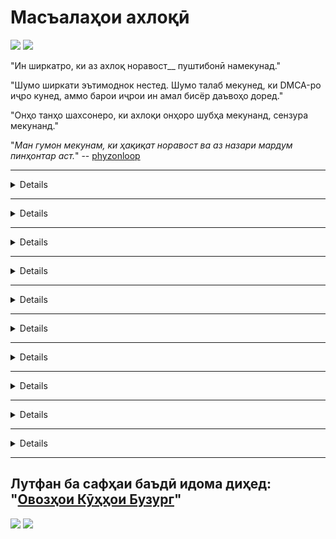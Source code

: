 # Масъалаҳои ахлоқӣ

![](https://codeberg.org/crimeflare/cloudflare-tor/media/branch/master/image/itsreallythatbad.jpg)
![](https://codeberg.org/crimeflare/cloudflare-tor/media/branch/master/image/telegram/c81238387627b4bfd3dcd60f56d41626.jpg)

"Ин ширкатро, ки аз ахлоқ норавост__ пуштибонӣ намекунад."

"Шумо ширкати эътимоднок нестед. Шумо талаб мекунед, ки DMCA-ро иҷро кунед, аммо барои иҷрои ин амал бисёр даъвоҳо доред."

"Онҳо танҳо шахсонеро, ки ахлоқи онҳоро шубҳа мекунанд, сензура мекунанд."

"_Ман гумон мекунам, ки ҳақиқат норавост ва аз назари мардум пинҳонтар аст._" -- [phyzonloop](https://twitter.com/phyzonloop)


---


<details>
<хулоса> _ маро клик кунед_

## CloudFlare ба одамон спамҳо медиҳад
</summary>


Cloudflare ба истифодабарандагони ғайрии Cloudflare паёмҳои спамро мефиристад.

- Танҳо ба муштариёне ки обуна шудаанд, паёми электронӣ фиристед
- Вақте ки корбар "қатъ" гӯяд, пас фиристодани почтаи электрониро қатъ кунед

Ин содда аст. Аммо Cloudflare парво надорад.
Cloudflare гуфт, ки бо истифода аз хидмати онҳо [метавонад ҳамаи спаммерҳо ё ҳамлаҳоро боздорад](https://support.cloudflare.com/hc/en-us/articles/200170066-Will-activating-Cloudflare-stop-all-spammers-or-attackers- ).
Мо чӣ гуна метавонем _Cloudflare спаммерҳоро_ бе фаъолсозии Cloudflare боздошта метавонем?


![](https://codeberg.org/crimeflare/cloudflare-tor/media/branch/master/image/cfspam01.jpg)
![](https://codeberg.org/crimeflare/cloudflare-tor/media/branch/master/image/cfspam03.jpg)
![](https://codeberg.org/crimeflare/cloudflare-tor/media/branch/master/image/cfspam02.jpg)
![](https://codeberg.org/crimeflare/cloudflare-tor/media/branch/master/image/cfspambrittany.jpg)
![](https://codeberg.org/crimeflare/cloudflare-tor/media/branch/master/image/cfspamtwtr.jpg)

</details>

---

<details>
<хулоса> _ маро клик кунед_

## Шарҳи корбарро нест кунед
</summary>


Сензураи Cloudflare [тафсирҳои манфӣ](https://web.archive.org/web/20191116004046/https://www.trustpilot.com/reviews/5aa6ee0ed5a5700a7c8cf853). Агар шумо матни _anti-Cloudflare_ -ро дар Твиттер ҷойгир кунед, шумо имкони гирифтани "ҷавоб" (https://twitter.com/CloudflareHelp/status/1126051764917145601) -ро аз "Корманди Cloudflare" (cloudflare_inc/cloudflare_members.txt) бо "_[Не, ин нест](PEOPLE.md) _ "паём. Агар шумо ягон баррасии манфиро дар ягон сайти баррасӣ ҷойгир кунед, онҳо кӯшиш мекунанд, ки [сензура](https://twitter.com/phyzonloop/status/1178836176985366529) [онро](https://twitter.com/dxgl_org/status/1178722159432220672) ).


![](https://codeberg.org/crimeflare/cloudflare-tor/media/branch/master/image/cfcenrev_01.jpg)
![](https://codeberg.org/crimeflare/cloudflare-tor/media/branch/master/image/cfcenrev_02.jpg)
![](https://codeberg.org/crimeflare/cloudflare-tor/media/branch/master/image/cfcenrev_03.jpg)

</details>

---

<details>
<хулоса> _ маро клик кунед_

## истифодабарандагони Doxxing
</summary>


Cloudflare дорои мушкилоти ҷиддии [таъқиб] аст (https://web.archive.org/web/20171024040313/http://www.businessinsider.com/cloudflare-ceo-suggests-people-who-report-online-abuse-use -фақилон-номҳо-2017-5).
Cloudflare [мубодилаи маълумоти шахсӣ](https://archive.ph/ePdvi) -и онҳое, ки (https://twitter.com/ZJemptv/status/898299709634248704) [шикоят](https://twitter.com/TinyPirate)/status/554718958176067584) [дар бораи](https://twitter.com/remembrancermx/status/1010329041235148802) [мизбон](https://twitter.com/Bridaguy/status/915003769280172037) [сайтҳо](https://twitter .com/HelloAndrew/вазъ/897260208845500416). Онҳо баъзан аз шумо мепурсанд, ки таъмин кунед
шахсияти ҳақиқии шумо. Агар шумо нахоҳед, ки ба таъқибот дучор оед, [ҳамла ба саратон](https://twitter.com/NiteShade925/status/1158469203420205056), [таассуф](https://boingboing.net/2015/01/19/invasion-boards -set-out-to-rui.html) ё [кушта](https://twitter.com/RusEmbUSA/status/1187363092793040901), шумо бояд аз вебсайтҳои Cloudflared дур шавед.


![](https://codeberg.org/crimeflare/cloudflare-tor/media/branch/master/image/cfdox_what.jpg)
![](https://codeberg.org/crimeflare/cloudflare-tor/media/branch/master/image/cfdox_swat.jpg)
![](https://codeberg.org/crimeflare/cloudflare-tor/media/branch/master/image/cfdox_kill.jpg)
![](https://codeberg.org/crimeflare/cloudflare-tor/media/branch/master/image/cfdox_threat.jpg)
![](https://codeberg.org/crimeflare/cloudflare-tor/media/branch/master/image/cfdox_dox.jpg)
![](https://codeberg.org/crimeflare/cloudflare-tor/media/branch/master/image/cfdox_ex1.jpg)
![](https://codeberg.org/crimeflare/cloudflare-tor/media/branch/master/image/cfdox_ex2.jpg)

</details>

---

<details>
<хулоса> _ маро клик кунед_

## дархости корпоративии хайрияҳои хайрия
</summary>


CloudFlare барои саҳмияҳои хайрия [илтимос] мекунад (https://web.archive.org/web/20191112033605/https://opencollective.com/cloudflarecollective#section-about). Як корпоратсияи амрикоӣ дар баробари созмонҳои ғайритиҷоратӣ, ки сабабҳои хуб доранд, садақа мепурсад. Агар ба шумо маъқул шавад [бастани одамон ё вақти дигаронро сарф кардан](PEOPLE.md), шумо метавонед барои кормандони Cloudflare баъзе пиццаҳоро фармоиш диҳед.


![](https://codeberg.org/crimeflare/cloudflare-tor/media/branch/master/image/cfdonate.jpg)

</details>

---

<details>
<хулоса> _ маро клик кунед_

## Қатъи сайтҳо
</summary>


Шумо чӣ кор хоҳед кард, агар сайти шумо _s ногаҳон_ ба поён равад? Гузоришҳо дар бораи Cloudflare [нест кардан](https://twitter.com/stefan_eady/status/1126033791267426304) [истифодабаранда](https://twitter.com/derivativeburke/status/903755267053117440) [конфигуратсия](https://twitter.com/lordscarlet/status/1046785164792205314) ё [хидматрасонии бидуни огоҳӣ](https://twitter.com/svolentin/status/1227324408475344896), [хомӯшона](https://twitter.com/BlnaryMlke/status/1194339461984854018). Мо тавсия медиҳем, ки шумо [провайдери беҳтар](what-to-do.md) пайдо кунед.

![](https://codeberg.org/crimeflare/cloudflare-tor/media/branch/master/image/cftmnt.jpg)

</details>

---

<details>
<хулоса> _ маро клик кунед_

## Табъизи фурӯшандагони браузер
</summary>


CloudFlare ба онҳое, ки Firefox-ро истифода мебаранд, дар ҳоле, ки ба корбарони ғайри Tor-Browser беш аз Tor истифода мекунанд, муносибати афзалиятнок фароҳам меорад.
Корбарони Tor, ки ба таври қонунӣ аз иҷрои javascript-и ройгӣ даст мекашанд, муомилаи душманона доранд.
Ин нобаробарии дастрасӣ сӯиистифода дар бетарафии шабакавӣ ва сӯиистифода аз қудрат аст.

![](https://codeberg.org/crimeflare/cloudflare-tor/media/branch/master/image/browdifftbcx.gif)

- Аз чап: `Tor Browser ', рост:` Chrome'. Суроғаи IP ҳамон.

![](https://codeberg.org/crimeflare/cloudflare-tor/media/branch/master/image/browserdiff.jpg)

- Аз чап: `[Browser Tor] Javascript хомӯш аст, куки фаъол карда шудааст '
- Ҳуқуқ: `[Chrome] Javascript фаъол аст, куки ғайрифаъол аст '

![](https://codeberg.org/crimeflare/cloudflare-tor/media/branch/master/image/cfsiryoublocked.jpg)

- QuteBrowser (браузери ноболиғ) бе Tor (Clearnet IP)

| *** Браузери *** | *** Табобати дастрасӣ *** |
| --- | --- |
| Tor Browser (Javascript фаъол аст) | дастрасӣ иҷозат дода шудааст |
| Firefox (Javascript фаъол аст) | дастрасии таназзулёфта |
| Chromium (Javascript фаъол аст) | дастрасӣ бад шудааст (Google reCAPTCHA-ро водор мекунад) |
| Chromium ё Firefox (Javascript хомӯш аст) | дастрасӣ рад карда шудааст (тела * шикаста * Google reCAPTCHA) |
| Chromium ё Firefox (куки ғайрифаъол аст) | дастрасӣ рад карда шуд |
| QuteBrowser | дастрасӣ рад карда шуд |
| lynx | дастрасӣ рад карда шуд |
| w3m | дастрасӣ рад карда шуд |
| wget | дастрасӣ рад карда шуд |


"_Чаро барои ҳалли мушкили осон тугмаи Аудио истифода набаред? _"

Бале, тугмаи аудио вуҷуд дорад, аммо он _always_ [аз болои Tor кор намекунад](https://trac.torproject.org/projects/tor/ticket/23840). Шумо ин паёмро вақте ки шумо зер мекунед:

`
Баъдтар дубора сайъ кунед
Компютер ё шабакаи шумо метавонад дархостҳои худкорро фиристад.
Барои муҳофизат кардани корбарони худ, мо ҳозир дархости шуморо коркард карда наметавонем.
Барои маълумоти иловагӣ ба саҳифаи кӯмаки мо муроҷиат кунед
`

</details>

---

<details>
<хулоса> _ маро клик кунед_

## Бастани овоздиҳандагон
</summary>


Интихобкунандагон дар иёлоти ИМА барои овоздиҳӣ ниҳоят тавассути вебсайти котиби давлатӣ дар иёлати ҷои истиқомати худ сабти ном мекунанд.
Идораҳои котиботи давлатии таҳти назорати ҷумҳуриявӣ тавассути фишурдани вебсафҳаи котиби давлатӣ тавассути Cloudflare ба фишори овоздиҳандагон ҷалб карда мешаванд.
Муносибати душманонаи Cloudflare ба истифодабарандагони Tor, мавқеи MITM ҳамчун нуқтаи марказонидашудаи глобалии назорат ва нақши зараровар дар маҷмӯъ
овоздиҳандагони эҳтимолиро аз номнависӣ водор мекунад. Махсусан, либералҳо ба махфият майл доранд. Шаклҳои бақайдгирии овоздиҳандагон маълумоти ҳассосро дар бораи дастгирии сиёсии интихобкунанда, суроғаи шахсии шахсӣ, рақами амнияти иҷтимоӣ ва таърихи таваллуд ҷамъоварӣ мекунанд.
Аксарияти иёлот танҳо зерҳадафи ин маълумотро ба омма дастрас мекунанд, аммо Cloudflare мебинад, ки *** ҳама ин иттилоотро дар вақти ба қайд гирифтани касе сабт мекунад.

Аҳамият диҳед, ки бақайдгирии коғаз Cloudflare-ро бартараф намекунад, зеро кормандони кормандони воридкунии маълумотҳо эҳтимолан аз ин истифода мекунанд
Вебсайти Cloudflare барои ворид кардани маълумот.

![](https://codeberg.org/crimeflare/cloudflare-tor/media/branch/master/image/cfvotm_01.jpg)
![](https://codeberg.org/crimeflare/cloudflare-tor/media/branch/master/image/cfvotm_02.jpg)

- Change.org вебсайти машҳурест барои ҷамъоварии овозҳо ва андешидани чораҳо. "[мардум дар ҳама ҷо маъракаҳоро оғоз мекунанд, ҷонибдоронро сафарбар мекунанд ва бо тасмимгирандагон барои пешбурди ҳалли онҳо кор мекунанд.]
Мутаассифона, бо сабаби филтри хашмгинонаи Cloudflare, бисёр одамон тағирёбии.org-ро умуман дида наметавонанд. Онҳоро имзои дархостнома бозмедорад ва ба ин васила онҳоро аз раванди демократӣ хориҷ мекунад. Истифодаи платформаи бидуни абрҳо, ба монанди [OpenPetition](https://www.openpetition.eu/content/about_us) барои рафъи мушкилот кӯмак мекунад.

![](https://codeberg.org/crimeflare/cloudflare-tor/media/branch/master/image/changeorgasn.jpg)
![](https://codeberg.org/crimeflare/cloudflare-tor/media/branch/master/image/changeorgtor.jpg)

- "Cloudflare" -и "Лоиҳаи Афина" (https://www.cloudflare.com/athenian/) "ҳимояи ройгони сатҳи корхонаҳоро ба вебсафҳаҳои давлатӣ ва маҳаллии интихобот пешкаш мекунад. Онҳо гуфтанд, "ин интихобкунандагон метавонанд ба маълумот дар бораи интихобот ва сабти номи интихобкунандагон дастрасӣ дошта бошанд", аммо ин дурӯғ аст, зеро бисёр одамон сайтро тамоман дида наметавонанд.

</details>

---

<details>
<хулоса> _ маро клик кунед_

## Сарфи назар кардани афзалиятҳои корбар
</summary>


Агар шумо аз чизе даст мекашед, интизор мешавед, ки шумо дар бораи он ҳеҷ гуна почтаи электронӣ намегиред. Cloudflare бартарии корбарро нодида мегирад ва бо корпоративҳои шахсони сеюм мубодила шавад [бидуни ризоияти муштариён](https://twitter.com/thexpaw/status/1108424723233419264) Агар шумо нақшаи ройгони худро истифода баред, онҳо баъзан ба шумо паёми электронӣ мефиристанд, ки обунаи ҳармоҳаро харед.

![](https://codeberg.org/crimeflare/cloudflare-tor/media/branch/master/image/cfviopl_tp.jpg)

</details>

---

<details>
<хулоса> _ маро клик кунед_

## Дурӯғ гуфтан дар бораи нест кардани маълумоти корбар
</summary>


Мувофиқи ин [блоги муштариёни қаблии cloudflare](https://shkspr.mobi/blog/2019/11/can-you-trust-cloudflare-with-your-personal-data/), Cloudflare дар бораи нест кардани ҳисобҳо дурӯғгӯ аст. Имрӯзҳо, бисёр ширкатҳо маълумоти шуморо нигоҳ медоранд](https://justdeleteme.xyz/) пас аз баста ё хориҷ кардани ҳисоби шумо. Аксар ширкатҳои хуб дар ин бора дар сиёсати махфияти худ қайд мекунанд. Абрҳо? Не.

`
2019-08-05 CloudFlare ба ман фиристодани тасдиқи он, ки онҳо ҳисоби маро хориҷ карданд.
2019-10-02 Ман аз CloudFlare паёми электронӣ гирифтам "зеро ман муштарӣ"
`

Cloudflare дар бораи калимаи "хориҷ" намедонистанд. Агар ин дар ҳақиқат _removed_ бошад, пас чаро ин муштарии собиқ почтаи электронӣ гирифтааст? Вай инчунин қайд кард, ки сиёсати махфияти Cloudflare дар ин бора чизе намегӯяд.

`
Сиёсати нави махфияти онҳо дар бораи нигоҳ доштани маълумот дар давоми як сол чизе намегӯяд.
`

![](https://codeberg.org/crimeflare/cloudflare-tor/media/branch/master/image/cfviopl_notdel.jpg)

Шумо ба Cloudflare чӣ гуна боварӣ дошта метавонед, агар [сиёсати махфияти онҳо LIE] бошад (https://twitter.com/daviddlow/status/1197787135526555648)?

</details>

---

<details>
<хулоса> _ маро клик кунед_

## Маълумоти шахсии худро нигоҳ доред
</summary>


Тозакунии ҳисоби Cloudflare [сатҳи сахт](https://justdeleteme.xyz/) аст.

`
Чиптаи дастгирии худро бо истифода аз категорияи "Ҳисоб" пешниҳод кунед,
ва талаб кардани нест кардани ҳисоб дар бадани паём.
Шумо бояд домен ё кортҳои кредитӣ пеш аз дархост кардани несткунӣ ба ҳисоби худ пайваст накарда бошед.
`

Шумо [ин почтаи электронии тасдиқкуниро] мегиред (https://twitter.com/originalesushi/status/1199041528414527495).

![](https://codeberg.org/crimeflare/cloudflare-tor/media/branch/master/image/cf_deleteandkeep.jpg)

"Мо дархости нобудкунии шуморо сар кардем" аммо "Мо маълумоти шахсии шуморо идома хоҳем дод".

Оё шумо ба ин "боварӣ" карда метавонед?

</details>

---

## Лутфан ба сафҳаи баъдӣ идома диҳед: "[Овозҳои Кӯҳҳои Бузург](../PEOPLE.md)"

![](https://codeberg.org/crimeflare/cloudflare-tor/media/branch/master/image/freemoldybread.jpg)
![](https://codeberg.org/crimeflare/cloudflare-tor/media/branch/master/image/cfisnotanoption.jpg)
